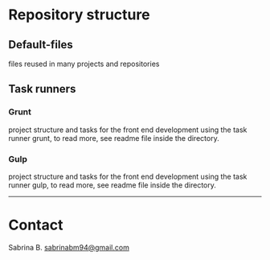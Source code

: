 # Repository structure

## Default-files
files reused in many projects and repositories

## Task runners

### Grunt
project structure and tasks for the front end development using the task runner grunt, to read more, see readme file inside the directory.


### Gulp
project structure and tasks for the front end development using the task runner gulp, to read more, see readme file inside the directory.

---

# Contact
Sabrina B.
sabrinabm94@gmail.com

